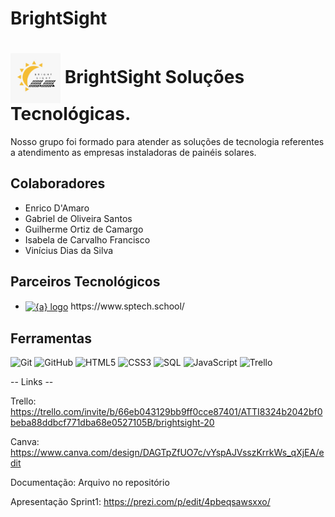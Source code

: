 # BrightSight

<h1>
<img align="center" width="80px" src="https://github.com/gabrieusu0/BrightSight/blob/main/brightsight.jpeg" img width="80" alt="{a} logo" class="img-fluid"></a>
    <span>BrightSight Soluções Tecnológicas.</span>
</h1>

Nosso grupo foi formado para atender as soluções de tecnologia referentes a atendimento as empresas instaladoras de painéis solares.

## Colaboradores
- Enrico D'Amaro
- Gabriel de Oliveira Santos
- Guilherme Ortiz de Camargo
- Isabela de Carvalho Francisco
- Vinícius Dias da Silva

## Parceiros Tecnológicos
- <a href="https://www.sptech.school/">
      <img align="center" width="65px" src="https://moodle.sptech.school/pluginfile.php/1/core_admin/logo/0x150/1692971033/sptech_principal_ciano.png" alt="{a} logo" class="img-fluid"></a> https://www.sptech.school/

## Ferramentas
![Git](https://img.shields.io/badge/Git-000?style=for-the-badge&logo=git)
![GitHub](https://img.shields.io/badge/GitHub-000?style=for-the-badge&logo=github)
![HTML5](https://img.shields.io/badge/HTML-000?style=for-the-badge&logo=html5)
![CSS3](https://img.shields.io/badge/CSS-000?style=for-the-badge&logo=css3&logoColor=30A3DC)
![SQL](https://img.shields.io/badge/sql-000?style=for-the-badge&logo=mysql)
![JavaScript](https://img.shields.io/badge/JavaScript-000?style=for-the-badge&logo=javascript)
![Trello](https://img.shields.io/badge/trello-000?style=for-the-badge&logo=trello&logoColor=30A3DC)

-- Links --

Trello: https://trello.com/invite/b/66eb043129bb9ff0cce87401/ATTI8324b2042bf0beba88ddbcf771dba68e0527105B/brightsight-20

Canva: https://www.canva.com/design/DAGTpZfUO7c/vYspAJVsszKrrkWs_qXjEA/edit

Documentação: Arquivo no repositório

Apresentação Sprint1: https://prezi.com/p/edit/4pbeqsawsxxo/
